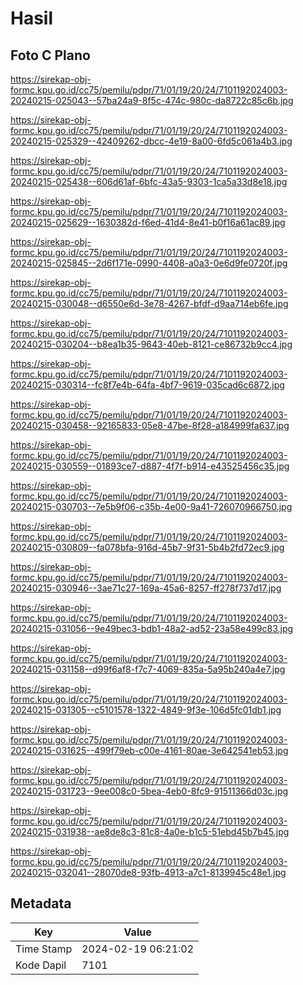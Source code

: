 # Hasil

## Foto C Plano

https://sirekap-obj-formc.kpu.go.id/cc75/pemilu/pdpr/71/01/19/20/24/7101192024003-20240215-025043--57ba24a9-8f5c-474c-980c-da8722c85c6b.jpg

https://sirekap-obj-formc.kpu.go.id/cc75/pemilu/pdpr/71/01/19/20/24/7101192024003-20240215-025329--42409262-dbcc-4e19-8a00-6fd5c061a4b3.jpg

https://sirekap-obj-formc.kpu.go.id/cc75/pemilu/pdpr/71/01/19/20/24/7101192024003-20240215-025438--606d61af-6bfc-43a5-9303-1ca5a33d8e18.jpg

https://sirekap-obj-formc.kpu.go.id/cc75/pemilu/pdpr/71/01/19/20/24/7101192024003-20240215-025629--1630382d-f6ed-41d4-8e41-b0f16a61ac89.jpg

https://sirekap-obj-formc.kpu.go.id/cc75/pemilu/pdpr/71/01/19/20/24/7101192024003-20240215-025845--2d6f171e-0990-4408-a0a3-0e6d9fe0720f.jpg

https://sirekap-obj-formc.kpu.go.id/cc75/pemilu/pdpr/71/01/19/20/24/7101192024003-20240215-030048--d6550e6d-3e78-4267-bfdf-d9aa714eb6fe.jpg

https://sirekap-obj-formc.kpu.go.id/cc75/pemilu/pdpr/71/01/19/20/24/7101192024003-20240215-030204--b8ea1b35-9643-40eb-8121-ce86732b9cc4.jpg

https://sirekap-obj-formc.kpu.go.id/cc75/pemilu/pdpr/71/01/19/20/24/7101192024003-20240215-030314--fc8f7e4b-64fa-4bf7-9619-035cad6c6872.jpg

https://sirekap-obj-formc.kpu.go.id/cc75/pemilu/pdpr/71/01/19/20/24/7101192024003-20240215-030458--92165833-05e8-47be-8f28-a184999fa637.jpg

https://sirekap-obj-formc.kpu.go.id/cc75/pemilu/pdpr/71/01/19/20/24/7101192024003-20240215-030559--01893ce7-d887-4f7f-b914-e43525456c35.jpg

https://sirekap-obj-formc.kpu.go.id/cc75/pemilu/pdpr/71/01/19/20/24/7101192024003-20240215-030703--7e5b9f06-c35b-4e00-9a41-726070966750.jpg

https://sirekap-obj-formc.kpu.go.id/cc75/pemilu/pdpr/71/01/19/20/24/7101192024003-20240215-030809--fa078bfa-916d-45b7-9f31-5b4b2fd72ec9.jpg

https://sirekap-obj-formc.kpu.go.id/cc75/pemilu/pdpr/71/01/19/20/24/7101192024003-20240215-030946--3ae71c27-169a-45a6-8257-ff278f737d17.jpg

https://sirekap-obj-formc.kpu.go.id/cc75/pemilu/pdpr/71/01/19/20/24/7101192024003-20240215-031056--9e49bec3-bdb1-48a2-ad52-23a58e499c83.jpg

https://sirekap-obj-formc.kpu.go.id/cc75/pemilu/pdpr/71/01/19/20/24/7101192024003-20240215-031158--d99f6af8-f7c7-4069-835a-5a95b240a4e7.jpg

https://sirekap-obj-formc.kpu.go.id/cc75/pemilu/pdpr/71/01/19/20/24/7101192024003-20240215-031305--c5101578-1322-4849-9f3e-106d5fc01db1.jpg

https://sirekap-obj-formc.kpu.go.id/cc75/pemilu/pdpr/71/01/19/20/24/7101192024003-20240215-031625--499f79eb-c00e-4161-80ae-3e642541eb53.jpg

https://sirekap-obj-formc.kpu.go.id/cc75/pemilu/pdpr/71/01/19/20/24/7101192024003-20240215-031723--9ee008c0-5bea-4eb0-8fc9-91511366d03c.jpg

https://sirekap-obj-formc.kpu.go.id/cc75/pemilu/pdpr/71/01/19/20/24/7101192024003-20240215-031938--ae8de8c3-81c8-4a0e-b1c5-51ebd45b7b45.jpg

https://sirekap-obj-formc.kpu.go.id/cc75/pemilu/pdpr/71/01/19/20/24/7101192024003-20240215-032041--28070de8-93fb-4913-a7c1-8139945c48e1.jpg


## Metadata

| Key        | Value               |
| ---------- | ------------------- |
| Time Stamp | 2024-02-19 06:21:02 |
| Kode Dapil | 7101                |



